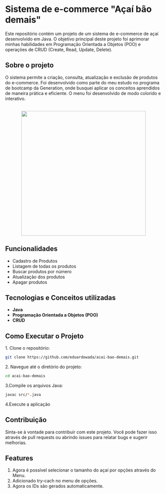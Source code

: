 <h1>Sistema de e-commerce "Açaí bão demais"</h1>

<p>Este repositório contém um projeto de um sistema de e-commerce de açaí desenvolvido em Java. O objetivo principal deste projeto foi aprimorar minhas habilidades em Programação Orientada a Objetos (POO) e operações de CRUD (Create, Read, Update, Delete).</p>

<h2>Sobre o projeto</h2>
<p>O sistema permite a criação, consulta, atualização e exclusão de produtos do e-commerce. Foi desenvolvido como parte do meu estudo no programa de bootcamp da Generation, onde busquei aplicar os conceitos aprendidos de maneira prática e eficiente. O menu foi desenvolvido de modo colorido e interativo.</p><br>
<div align="center">
  <img src="https://github.com/eduardowada/acai-bao-demais/assets/156962925/5ec587d6-892f-43b1-8b58-1a9327dd12a2" width="400px">
</div>

<h2>Funcionalidades</h2>
<ul>
  <li>Cadastro de Produtos</li>
  <li>Listagem de todas os produtos</li>
  <li>Buscar produtos por número</li>
  <li>Atualização dos produtos</li>
  <li>Apagar produtos</li>
</ul>

<h2>Tecnologias e Conceitos utilizadas</h2>
<ul>
  <li><b>Java</b></li>
  <li><b>Programação Orientada a Objetos (POO)</b></li>
  <li><b>CRUD</b></li>
</ul>

<h2>Como Executar o Projeto</h2>
<p>1. Clone o repositório:</p>

```bash
git clone https://github.com/eduardowada/acai-bao-demais.git
```

<p>2. Navegue até o diretório do projeto:</p>

```bash
cd acai-bao-demais
```

<p>3.Compile os arquivos Java:</p>

```bash
javac src/*.java
```

<p>4.Execute a aplicação</p>

<h2>Contribuição</h2>
<p>Sinta-se à vontade para contribuir com este projeto. Você pode fazer isso através de pull requests ou abrindo issues para relatar bugs e sugerir melhorias.</p>

<h2>Features</h2>
<ol>
  <li>Agora é possível selecionar o tamanho do açaí por opções através do Menu.</li>
  <li>Adicionado try-cach no menu de opções.</li>
  <li>Agora os IDs são gerados automaticamente.</li>
</ol>
